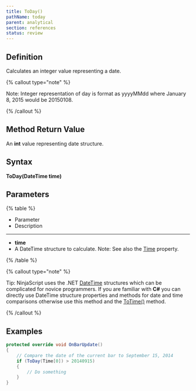 ```yaml
---
title: ToDay()
pathName: today
parent: analytical
section: references
status: review
---
```


## Definition

Calculates an integer value representing a date.

{% callout type="note" %}

Note: Integer representation of day is format as yyyyMMdd where January 8, 2015 would be 20150108.

{% /callout %}

## Method Return Value

An **int** value representing date structure.

## Syntax

**ToDay(DateTime time)**

## Parameters

{% table %}

* Parameter
* Description

---

* **time**
* A DateTime structure to calculate. Note: See also the [Time](time) property.

{% /table %}

{% callout type="note" %}

Tip: NinjaScript uses the .NET [DateTime](http://msdn2.microsoft.com/en-us/library/system.datetime.aspx) structures which can be complicated for novice programmers. If you are familiar with **C#** you can directly use DateTime structure properties and methods for date and time comparisons otherwise use this method and the [ToTime()](totime) method.

{% /callout %}

## Examples

```csharp
protected override void OnBarUpdate()
{   
    // Compare the date of the current bar to September 15, 2014
    if (ToDay(Time[0]) > 20140915)
    {
        // Do something       
    }
}
```
